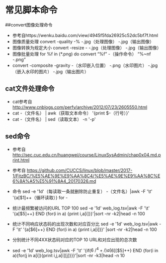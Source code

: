 # 常见脚本命令

##convert图像处理命令

* 参考自https://wenku.baidu.com/view/4945f5fda26925c52dc5bf7f.html
* 图像质量处理 convert -quality -% -.jpg（处理图像） -.jpg（输出图像）
* 图像转换为规定大小 convert -resize - -.jpg（处理图像） -.jpg（输出图像）
* 图像批量处理 for %f in (*.png) do convert “%f” -（操作命令）  “%~nf -.png”
* convert -composite -gravity -（水印嵌入位置） -.png（水印图片） -.jpg（嵌入水印的图片） -.jpg（输出图片）



## cat文件处理命令

* cat参考自 http://www.cnblogs.com/perfy/archive/2012/07/23/2605550.html
*  cat -（文件名） | awk（获取文本命令） '{print $-（行号）}'
*  cat -（文件名） | sed（读取文本） -n '-p'


## sed命令
* 参考自 http://sec.cuc.edu.cn/huangwei/course/LinuxSysAdmin/chap0x04.md.print.html
* 参考自 https://github.com/CUCCS/linux/blob/master/2017-1/FitzBC/%E5%AE%9E%E9%AA%8C4/%E5%AE%9E%E9%AA%8C%E6%8A%A5%E5%91%8A4_20170326.md
* 命令 sed -e '1d'（每读取一条就删除防止重复） -（文件名）|awk -F '\t' '{a[$1]++（循环读取）} for - 

* 统计最频繁被访问的URL TOP 100 
sed -e '1d' web_log.tsv|awk -F '\t' '{a[$5]++} END {for(i in a) {print i,a[i]}}'|sort -nr -k2|head -n 100


* 统计不同响应状态码的出现次数和对应百分比
sed -e '1d' web_log.tsv|awk -F '\t' '{a[$6]++} END {for(i in a) {print i,a[i]}}' |sort -nr -k2|head -n 100


* 分别统计不同4XX状态码对应的TOP 10 URL和对应出现的总次数
*  sed -e '1d' web_log.tsv|awk -F '\t' '{if($6~/^4+/) a[$6][$5]++} END {for(i in a){for(j in a[i]){print i,j,a[i][j]}}}'|sort -nr -k3|head -n 10


